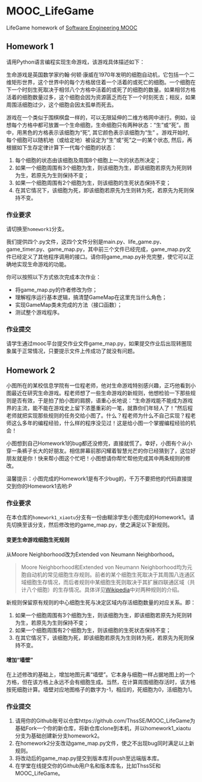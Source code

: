 # MOOC_LifeGame

LifeGame homework of [Software Engineering MOOC](http://www.xuetangx.com/courses/TsinghuaX/34100325X/2015_T1/about)

## Homework 1

请用Python语言编程实现生命游戏，该游戏具体描述如下：

生命游戏是英国数学家约翰·何顿·康威在1970年发明的细胞自动机，它包括一个二维矩形世界，这个世界中的每个方格居住着一个活着的或死亡的细胞。一个细胞在下一个时刻生死取决于相邻八个方格中活着的或死了的细胞的数量。如果相邻方格活着的细胞数量过多，这个细胞会因为资源匮乏而在下一个时刻死去；相反，如果周围活细胞过少，这个细胞会因太孤单而死去。

游戏在一个类似于围棋棋盘一样的，可以无限延伸的二维方格网中进行。例如，设想每个方格中都可放置一个生命细胞，生命细胞只有两种状态：“生”或“死”。图中，用黑色的方格表示该细胞为“死”, 其它颜色表示该细胞为“生” 。游戏开始时, 每个细胞可以随机地（或给定地）被设定为“生”或“死”之一的某个状态, 然后，再根据如下生存定律计算下一代每个细胞的状态：

1. 每个细胞的状态由该细胞及周围8个细胞上一次的状态所决定；
2. 如果一个细胞周围有3个细胞为生，则该细胞为生，即该细胞若原先为死则转为生，若原先为生则保持不变；
3. 如果一个细胞周围有2个细胞为生，则该细胞的生死状态保持不变；
4. 在其它情况下，该细胞为死，即该细胞若原先为生则转为死，若原先为死则保持不变。

### 作业要求

请切换至`homework1`分支。

我们提供四个.py文件，这四个文件分别是main.py、life_game.py、game_timer.py、game_map.py，其中前三个文件已经完成，game_map.py文件已经定义了其他程序调用的接口。请你将game_map.py补充完整，使它可以正确地实现生命游戏的功能。

你可以按照以下方式依次完成本次作业：

* 将game_map.py的作者修改为你；
* 理解程序运行基本逻辑，搞清楚GameMap在这里充当什么角色；
* 实现GameMap类未完成的方法（接口函数）；
* 测试整个游戏程序。

### 作业提交

请学生通过mooc平台提交作业文件game_map.py，如果提交作业后出现转圈现象属于正常情况，只要提示文件上传成功了就没有问题。

## Homework 2

小图所在的某校信息学院有一位程老师，他对生命游戏特别感兴趣，正巧他看到小图最近在研究生命游戏。程老师想了一些生命游戏的新规则，他想检验一下那些规则是否有效，于是拍了拍小图的肩膀，语重心长地说：“生命游戏能不能成为游戏界的主流，能不能在游戏史上留下浓墨重彩的一笔，就靠你们年轻人了！”然后程老师就把实现那些规则的任务交给小图了。什么？程老师为什么不自己实现？程老师这么多年的编程经验，什么样的程序没见过！这是给小图一个掌握编程经验的机会！

小图想到自己Homework1的bug都还没修完，直接就慌了。幸好，小图有个从小穿一条裤子长大的好朋友。相信屏幕前那闪耀着智慧光芒的你已经猜到了，这位好朋友就是你！快来帮小图这个忙吧！小图想请你帮忙帮他完成其中两条规则的修改。

温馨提示：小图完成的Homework1是有不少bug的，千万不要把他的代码直接提交到你的Homework1去哟:P

### 作业要求

在本仓库的`homework1_xiaotu`分支有一份由糊涂学生小图完成的Homework1。请先切换至该分支，然后修改他的game_map.py，使之满足以下新规则。

#### 变更生命游戏细胞生死规则

从Moore Neighborhood改为Extended von Neumann Neighborhood。

> Moore Neighborhood和Extended von Neumann Neighborhood均为元胞自动机的常见细胞生存规则。前者的某个细胞生死取决于其周围八连通区域细胞生存情况，而后者规则中某细胞生死则取决于其扩展四联通区域（共计八个细胞）的生存情况。具体详见[Wikipedia](https://en.wikipedia.org/wiki/Cellular_automaton)中对两种规则的介绍。

新规则保留原有规则的中心细胞生死与决定区域内存活细胞数量的对应关系。即：

1. 如果一个细胞周围有3个细胞为生，则该细胞为生，即该细胞若原先为死则转为生，若原先为生则保持不变；
2. 如果一个细胞周围有2个细胞为生，则该细胞的生死状态保持不变；
3. 在其它情况下，该细胞为死，即该细胞若原先为生则转为死，若原先为死则保持不变。

#### 增加“墙壁”

在上述修改的基础上，增加地图元素“墙壁”。它本身与细胞一样占据地图上的一个方格，但在该方格上永远不会有细胞生成。当然，在计算周围细胞存活时，该方格按死细胞计算。墙壁对应地图格子的数字为-1，相应的，死细胞为0，活细胞为1。

### 作业提交

1. 请用你的Github账号以仓库https://github.com/ThssSE/MOOC_LifeGame为基础Fork一个你的新仓库，将新仓库clone到本机，并以homework1_xiaotu分支为基础创建新分支homework2。
2. 在homework2分支改动game_map.py文件，使之不出现bug同时满足以上新规则。
3. 将改动后的game_map.py提交到版本库并push至远端版本库。
4. 在学堂在线提交你的Github用户名和版本库名，比如ThssSE和MOOC_LifeGame。

